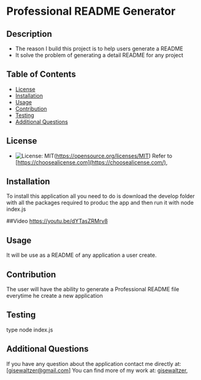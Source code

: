 # Professional README Generator

## Description
- The reason I build this project is to help users generate a README 
- It solve the problem of generating a detail README for any project

## Table of Contents
- [License](#license)
- [Installation](#installation)
- [Usage](#usage)
- [Contribution](#contribution)
- [Testing](#testing)
- [Additional Questions](#additional-questions)

## License
- ![License: MIT](https://img.shields.io/badge/License-MIT-yellow.svg)(https://opensource.org/licenses/MIT)
Refer to [https://choosealicense.com](https://choosealicense.com/),

## Installation
To install this application all you need to do is download the develop folder with all the packages required to produc the app and then run it with node index.js

##Video 
https://youtu.be/dYTasZRMrv8

## Usage
It will be use as a README of any application a user create.

## Contribution
The user will have the ability to generate a Professional README file everytime he create a new application

## Testing
type node index.js

## Additional Questions
If you have any question about the application contact me directly at: [gisewaltzer@gmail.com]
You can find more of my work at: [gisewaltzer](https://github.com/gisewaltzer/),
